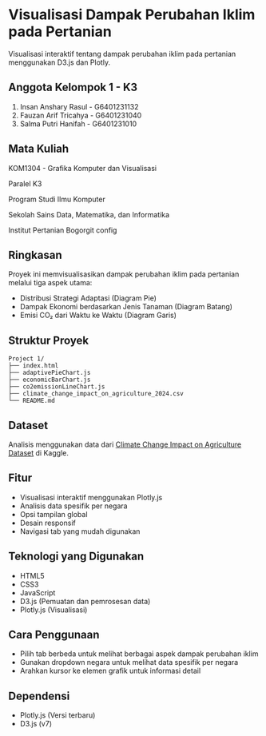 ﻿# Visualisasi Dampak Perubahan Iklim pada Pertanian

Visualisasi interaktif tentang dampak perubahan iklim pada pertanian menggunakan D3.js dan Plotly.

## Anggota Kelompok 1 - K3
1. Insan Anshary Rasul - G6401231132
2. Fauzan Arif Tricahya - G6401231040
3. Salma Putri Hanifah - G6401231010

## Mata Kuliah
KOM1304 - Grafika Komputer dan Visualisasi 

Paralel K3

Program Studi Ilmu Komputer

Sekolah Sains Data, Matematika, dan Informatika

Institut Pertanian Bogorgit config 

## Ringkasan

Proyek ini memvisualisasikan dampak perubahan iklim pada pertanian melalui tiga aspek utama:
- Distribusi Strategi Adaptasi (Diagram Pie)
- Dampak Ekonomi berdasarkan Jenis Tanaman (Diagram Batang)
- Emisi CO₂ dari Waktu ke Waktu (Diagram Garis)

## Struktur Proyek

```
Project 1/
├── index.html
├── adaptivePieChart.js
├── economicBarChart.js
├── co2emissionLineChart.js
├── climate_change_impact_on_agriculture_2024.csv
└── README.md
```

## Dataset

Analisis menggunakan data dari [Climate Change Impact on Agriculture Dataset](https://www.kaggle.com/datasets/waqi786/climate-change-impact-on-agriculture) di Kaggle.

## Fitur

- Visualisasi interaktif menggunakan Plotly.js
- Analisis data spesifik per negara
- Opsi tampilan global
- Desain responsif
- Navigasi tab yang mudah digunakan

## Teknologi yang Digunakan

- HTML5
- CSS3
- JavaScript
- D3.js (Pemuatan dan pemrosesan data)
- Plotly.js (Visualisasi)

## Cara Penggunaan

- Pilih tab berbeda untuk melihat berbagai aspek dampak perubahan iklim
- Gunakan dropdown negara untuk melihat data spesifik per negara
- Arahkan kursor ke elemen grafik untuk informasi detail

## Dependensi

- Plotly.js (Versi terbaru)
- D3.js (v7)
